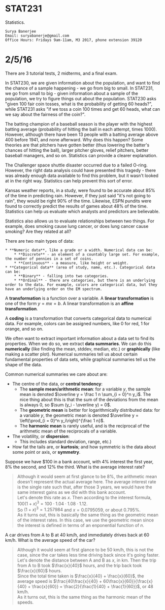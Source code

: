 STAT231
=======

Statistics.

    Surya Banerjee
    Email: suryabanerje@gmail.com
    Office Hours: Fridays 9am-11am, M3 2017, phone extension 39120

# 2/5/16

There are 3 tutorial tests, 2 midterms, and a final exam.

In STAT230, we are given information about the population, and want to find the chance of a sample happening - we go from big to small. In STAT231, we go from small to big - given information about a sample of the population, we try to figure things out about the population. STAT230 asks "given 100 fair coin tosses, what is the probability of getting 60 heads?", while STAT231 asks "if we toss a coin 100 times and get 60 heads, what can we say about the fairness of the coin?".

The batting champion of a baseball season is the player with the highest batting average (probability of hitting the ball in each attempt, times 1000). However, although there have been 13 people with a batting average above 400 before 1941, and none afterward. Why does this happen? Some theories are that pitchers have gotten better (thus lowering the batter's chances of hitting the ball), larger pitcher gloves, relief pitchers, better baseball managers, and so on. Statistics can provide a clearer explanation.

The Challenger space shuttle disaster occurred due to a failed O-ring. However, the right data analysis could have presented this tragedy - there was already enough data available to find this problem, but it wasn't looked at in the right way. Statistics can help prevent this sort of error.

Kansas weather reports, in a study, were found to be accurate about 85% of the time in predicting rain. However, if they just said "it's not going to rain", they would be right 90% of the time. Likewise, ESPN pundits were found to correctly predict the results of games about 48% of the time. Statistics can help us evaluate which analysts and predictors are believable.

Statistics also allows us to evaluate relationships between two things. For example, does smoking cause lung cancer, or does lung cancer cause smoking? Are they related at all?

There are two main types of data:

    * **Numeric data**, like a grade or a width. Numerical data can be:
        * **Discrete** - an element of a countably large set. For example, the number of pennies in a set of coins.
        * **Continuous** - a measure, like height or weight.
    * **Categorical data** (area of study, name, etc.). Categorical data can be:
        * **Binary** - falling into two categories.
        * **Ordinal** - there are categories, but there is an underlying order to the data. For example, colors are categorical data, but they have an underlying order on the EM spectrum.

A **transformation** is a function over a variable. A **linear transformation** is one of the form $y = mx = b$. A linear transformation is an **affine transformation**.

A **coding** is a transformation that converts categorical data to numerical data. For example, colors can be assigned numbers, like 0 for red, 1 for orange, and so on.

We often want to extract important information about a data set to find its properties. When we do so, we extract **data summaries**. We can do this **numerically** (like finding the mean, stddev, median, etc.) or **graphically** (like making a scatter plot). Numerical summaries tell us about certain fundamental properties of data sets, while graphical summaries tell us the shape of the data.

Common numerical summaries we care about are:

* The centre of the data, or **central tendency**:
    * The **sample mean/arithmetic mean**: for a variable $y$, the sample mean is denoted $\overline y = \frac 1 n \sum_{i = 0}^n y_i$. The nice thing about this is that the sum of the deviations from the mean is always 0, so $\sum (y_i - \overline y) = 0$.
    * The **geometric mean** is better for logarithmically distributed data: for a variable $y$, the geometric mean is denoted $\overline y = \left(\prod_{i = 0}^n y_i\right)^{\frac 1 n}$.
    * The **harmonic mean** is rarely useful, and is the reciprocal of the arithmetic mean of the reciprocals of a variable.
* The volatility, or **dispersion**:
    * This includes standard deviation, range, etc.)
* How fat the tails are, or **kurtosis**; and how symmetric is the data about some point or axis, or **symmetry**.

Suppose we have $100 in a bank account, with 4% interest the first year, 8% the second, and 12% the third. What is the average interest rate?

> Although it would seem at first glance to be 8%, the arithmetic mean doesn't represent the actual average here.
> The average interest rate is the single rate such that, after those 3 years, we would have the same interest gains as we did with this bank account.  
> Let's denote this rate as $x$. Then according to the interest formula, $100(1 + x)^3 = 100 \cdot 1.04 \cdot 1.08 \cdot 1.12$.  
> So $(1 + x)^3 = 1.257984$ and $x = 0.0795059$, or about 0.795%.  
> As it turns out, this is basically the same thing as the geometric mean of the interest rates. In this case, we use the geometric mean since the interest is defined in terms of an enponential function of $n$.  

A car drives from A to B at 40 km/h, and immediately drives back at 60 km/h. What is the average speed of the car?

> Although it would seem at first glance to be 50 km/h, this is not the case, since the car takes less time driving back since it's going faster.  
> Let's denote the distance between A and B as $x$, in km. Then the trip from A to B took $\frac{x}{40}$ hours, and the trip back took $\frac{x}{60}$ hours.  
> Since the total time taken is $\frac{x}{40} + \frac{x}{60}$, the average speed is $\frac{40\frac{x}{40} + 60\frac{x}{60}}{\frac{x}{40} + \frac{x}{60}} = \frac{2}{\frac{1}{40} + \frac{1}{60}}$, or 48 km/h.  
> As it turns out, this is the same thing as the harmonic mean of the speeds.  
